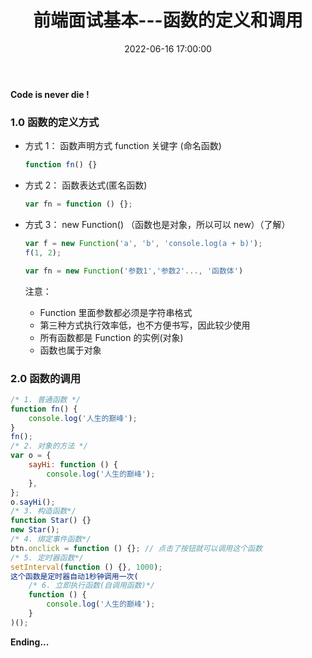 ﻿---
title: 前端面试基本---函数的定义和调用
type: 'tags'
tags: ['面试', 'Web', 'Function', 'JavaScript']
categories: ['Web']
date: 2022-06-16 17:00:00
---

**Code is never die !**

### 1.0 函数的定义方式

- 方式 1： 函数声明方式 function 关键字 (命名函数)

  ```js
  function fn() {}
  ```

- 方式 2： 函数表达式(匿名函数)

  ```js
  var fn = function () {};
  ```

- 方式 3： new Function() （函数也是对象，所以可以 new）（了解）

  ```js
  var f = new Function('a', 'b', 'console.log(a + b)');
  f(1, 2);

  var fn = new Function('参数1','参数2'..., '函数体')
  ```

  注意：

  - Function 里面参数都必须是字符串格式
  - 第三种方式执行效率低，也不方便书写，因此较少使用
  - 所有函数都是 Function 的实例(对象)
  - 函数也属于对象

### 2.0 函数的调用

```js
/* 1. 普通函数 */
function fn() {
	console.log('人生的巅峰');
}
fn();
/* 2. 对象的方法 */
var o = {
	sayHi: function () {
		console.log('人生的巅峰');
	},
};
o.sayHi();
/* 3. 构造函数*/
function Star() {}
new Star();
/* 4. 绑定事件函数*/
btn.onclick = function () {}; // 点击了按钮就可以调用这个函数
/* 5. 定时器函数*/
setInterval(function () {}, 1000);
这个函数是定时器自动1秒钟调用一次(
	/* 6. 立即执行函数(自调用函数)*/
	function () {
		console.log('人生的巅峰');
	}
)();
```

**Ending...**

